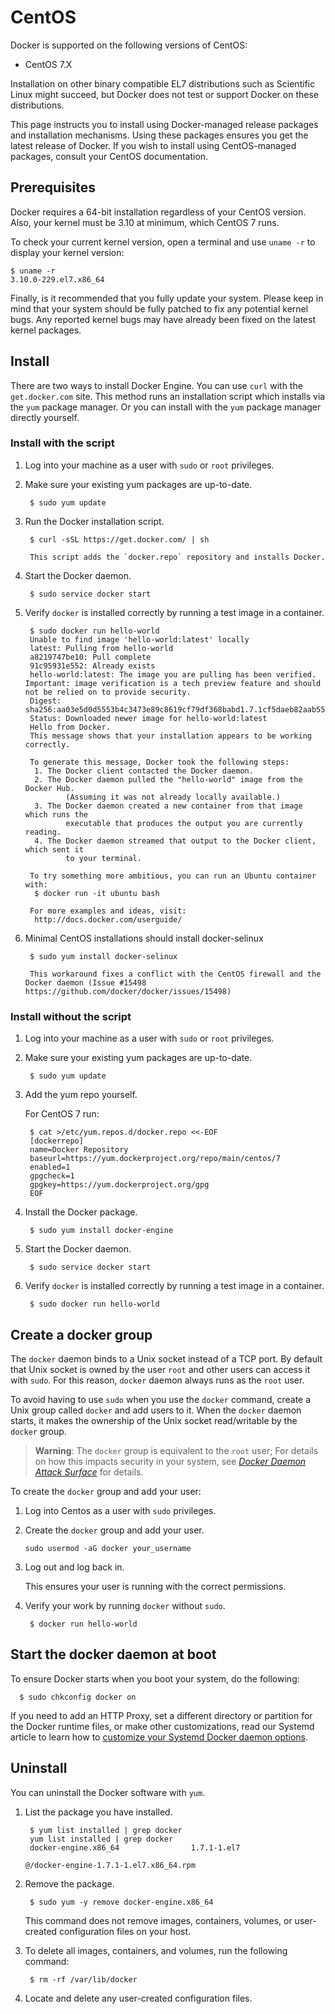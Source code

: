 <!--[metadata]>
+++
title = "Installation on CentOS"
description = "Instructions for installing Docker on CentOS"
keywords = ["Docker, Docker documentation, requirements, linux, centos, epel, docker.io,  docker-io"]
[menu.main]
parent = "smn_linux"
+++
<![end-metadata]-->

# CentOS

Docker is supported on the following versions of CentOS:

* CentOS 7.X 

Installation on other binary compatible EL7 distributions such as Scientific
Linux might succeed, but Docker does not test or support Docker on these
distributions.

This page instructs you to install using Docker-managed release packages and
installation mechanisms. Using these packages ensures you get the latest release
of Docker. If you wish to install using CentOS-managed packages, consult your
CentOS documentation.

## Prerequisites

Docker requires a 64-bit installation regardless of your CentOS version. Also,
your kernel must be 3.10 at minimum, which CentOS 7 runs.

To check your current kernel version, open a terminal and use `uname -r` to
display your kernel version:

    $ uname -r 
    3.10.0-229.el7.x86_64

Finally, is it recommended that you fully update your system. Please keep in
mind that your system should be fully patched to fix any potential kernel bugs.
Any reported kernel bugs may have already been fixed on the latest kernel
packages.

## Install

There are two ways to install Docker Engine.  You can use `curl` with the  `get.docker.com` site. This method runs an installation script which installs via the `yum` package manager. Or you can install with the `yum` package manager directly yourself.

### Install with the script


1. Log into your machine as a user with `sudo` or `root` privileges.

2. Make sure your existing yum packages are up-to-date.

		$ sudo yum update
		
3. Run the Docker installation script.
		
		$ curl -sSL https://get.docker.com/ | sh
		
		This script adds the `docker.repo` repository and installs Docker.

4. Start the Docker daemon.

		$ sudo service docker start

5. Verify `docker` is installed correctly by running a test image in a container.

		$ sudo docker run hello-world
		Unable to find image 'hello-world:latest' locally
		latest: Pulling from hello-world
		a8219747be10: Pull complete 
		91c95931e552: Already exists 
		hello-world:latest: The image you are pulling has been verified. Important: image verification is a tech preview feature and should not be relied on to provide security.
		Digest: sha256:aa03e5d0d5553b4c3473e89c8619cf79df368babd1.7.1cf5daeb82aab55838d
		Status: Downloaded newer image for hello-world:latest
		Hello from Docker.
		This message shows that your installation appears to be working correctly.

		To generate this message, Docker took the following steps:
		 1. The Docker client contacted the Docker daemon.
		 2. The Docker daemon pulled the "hello-world" image from the Docker Hub.
				(Assuming it was not already locally available.)
		 3. The Docker daemon created a new container from that image which runs the
				executable that produces the output you are currently reading.
		 4. The Docker daemon streamed that output to the Docker client, which sent it
				to your terminal.

		To try something more ambitious, you can run an Ubuntu container with:
		 $ docker run -it ubuntu bash

		For more examples and ideas, visit:
		 http://docs.docker.com/userguide/

6. Minimal CentOS installations should install docker-selinux

		$ sudo yum install docker-selinux
		
		This workaround fixes a conflict with the CentOS firewall and the Docker daemon (Issue #15498 https://github.com/docker/docker/issues/15498)

### Install without the script

1. Log into your machine as a user with `sudo` or `root` privileges.

2. Make sure your existing yum packages are up-to-date.

        $ sudo yum update
    
3. Add the yum repo yourself.

    For CentOS 7 run:

        $ cat >/etc/yum.repos.d/docker.repo <<-EOF
        [dockerrepo]
        name=Docker Repository
        baseurl=https://yum.dockerproject.org/repo/main/centos/7
        enabled=1
        gpgcheck=1
        gpgkey=https://yum.dockerproject.org/gpg
        EOF

4. Install the Docker package.

        $ sudo yum install docker-engine
        
5. Start the Docker daemon.

        $ sudo service docker start

6. Verify `docker` is installed correctly by running a test image in a container.

        $ sudo docker run hello-world
 
## Create a docker group		

The `docker` daemon binds to a Unix socket instead of a TCP port. By default
that Unix socket is owned by the user `root` and other users can access it with
`sudo`. For this reason, `docker` daemon always runs as the `root` user.

To avoid having to use `sudo` when you use the `docker` command, create a Unix
group called `docker` and add users to it. When the `docker` daemon starts, it
makes the ownership of the Unix socket read/writable by the `docker` group.

>**Warning**: The `docker` group is equivalent to the `root` user; For details
>on how this impacts security in your system, see [*Docker Daemon Attack
>Surface*](/articles/security/#docker-daemon-attack-surface) for details.

To create the `docker` group and add your user:

1. Log into Centos as a user with `sudo` privileges.

2. Create the `docker` group and add your user.

    `sudo usermod -aG docker your_username`

3. Log out and log back in.

    This ensures your user is running with the correct permissions.

4. Verify your work by running `docker` without `sudo`.

		$ docker run hello-world
 
## Start the docker daemon at boot

To ensure Docker starts when you boot your system, do the following:

      $ sudo chkconfig docker on

If you need to add an HTTP Proxy, set a different directory or partition for the
Docker runtime files, or make other customizations, read our Systemd article to
learn how to [customize your Systemd Docker daemon options](/articles/systemd/).


## Uninstall

You can uninstall the Docker software with `yum`.  

1. List the package you have installed.

		$ yum list installed | grep docker
		yum list installed | grep docker
		docker-engine.x86_64                1.7.1-1.el7
																																								 @/docker-engine-1.7.1-1.el7.x86_64.rpm

2. Remove the package.

		$ sudo yum -y remove docker-engine.x86_64 

	This command does not remove images, containers, volumes, or user-created
	configuration files on your host. 

3. To delete all images, containers, and volumes, run the following command:

		$ rm -rf /var/lib/docker

4. Locate and delete any user-created configuration files.
